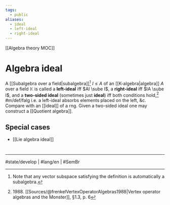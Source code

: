 ```yaml
---
tags:
  - public
aliases:
  - ideal
  - left-ideal
  - right-ideal
---
```

[[Algebra theory MOC]]
# Algebra ideal

A [[Subalgebra over a field|subalgebra]][^subs] $I \leq A$ of an [[K-algebra|algebra]] $A$ over a field $\mathbb{K}$ is called a **left-ideal** iff $AI \sube I$,
a **right-ideal** iff $IA \sube I$,
and a **two-sided ideal** (sometimes just **ideal**) iff both conditions hold,[^1988] #m/def/falg 
i.e. a left-ideal absorbs elements placed on the left, &c.
Compare with an [[ideal]] of a rng.
Given a two-sided ideal one may construct a [[Quotient algebra]].

  [^subs]: Note that any vector subspace satisfying the definition is automatically a subalgebra.


  [^1988]: 1988\. [[Sources/@frenkelVertexOperatorAlgebras1988|Vertex operator algebras and the Monster]], §1.3, p. 6

## Special cases

- [[Lie algebra ideal]]

#
---
#state/develop | #lang/en | #SemBr
